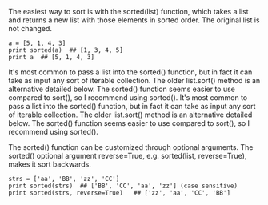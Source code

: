 The easiest way to sort is with the sorted(list) function, which takes a list and returns a new list with those elements in sorted order. The original list is not changed.
    
```    
a = [5, 1, 4, 3]
print sorted(a)  ## [1, 3, 4, 5]
print a  ## [5, 1, 4, 3]
```

It's most common to pass a list into the sorted() function, but in fact it can take as input any sort of iterable collection. The older list.sort() method is an alternative detailed below. The sorted() function seems easier to use compared to sort(), so I recommend using sorted().
It's most common to pass a list into the sorted() function, but in fact it can take as input any sort of iterable collection. The older list.sort() method is an alternative detailed below. The sorted() function seems easier to use compared to sort(), so I recommend using sorted().

The sorted() function can be customized through optional arguments. The sorted() optional argument reverse=True, e.g. sorted(list, reverse=True), makes it sort backwards.
    
```    
strs = ['aa', 'BB', 'zz', 'CC']
print sorted(strs)  ## ['BB', 'CC', 'aa', 'zz'] (case sensitive)
print sorted(strs, reverse=True)   ## ['zz', 'aa', 'CC', 'BB']
```
